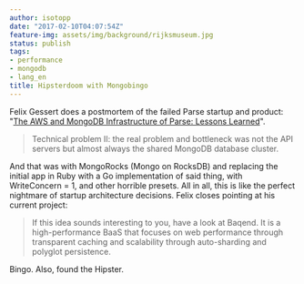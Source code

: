 ```yaml
---
author: isotopp
date: "2017-02-10T04:07:54Z"
feature-img: assets/img/background/rijksmuseum.jpg
status: publish
tags:
- performance
- mongodb
- lang_en
title: Hipsterdoom with Mongobingo
---
```

Felix Gessert does a postmortem of the failed Parse startup and product:
"[The AWS and MongoDB Infrastructure of Parse: Lessons Learned](https://medium.baqend.com/parse-is-gone-a-few-secrets-about-their-infrastructure-91b3ab2fcf71#.ve5hi5lcd)".

> Technical problem II: the real problem and bottleneck was not the API
> servers but almost always the shared MongoDB database cluster.

And that was with MongoRocks (Mongo on RocksDB) and replacing the initial
app in Ruby with a Go implementation of said thing, with WriteConcern = 1,
and other horrible presets. All in all, this is like the perfect nightmare
of startup architecture decisions. Felix closes pointing at his current
project:

> If this idea sounds interesting to you, have a look at Baqend. It is a
> high-performance BaaS that focuses on web performance through transparent
> caching and scalability through auto-sharding and polyglot persistence.

Bingo. Also, found the Hipster.
